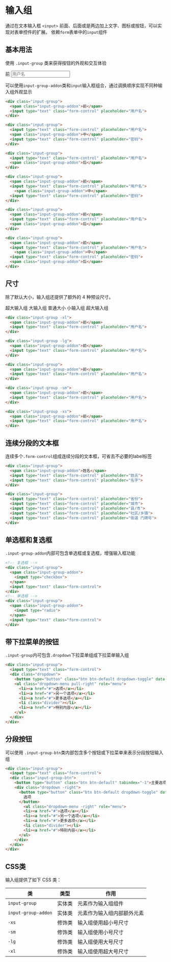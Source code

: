 # 输入组

通过在文本输入框 `<input>` 前面、后面或是两边加上文字、图标或按钮，可以实现对表单控件的扩展。
依赖`form`表单中的`input`组件

## 基本用法

使用 `.input-group` 类来获得按钮的外观和交互体验

<div class="input-group">
  <span class="input-group-addon">前</span>
  <input type="text" class="form-control" placeholder="用户名">
</div>

可以使用`input-group-addon`类和`input`输入框组合，通过调换顺序实现不同种输入组外观显示

```html
<div class="input-group">
  <span class="input-group-addon">前</span>
  <input type="text" class="form-control" placeholder="用户名">
</div>

<div class="input-group">
  <input type="text" class="form-control" placeholder="用户名">
  <span class="input-group-addon">中</span>
  <input type="text" class="form-control" placeholder="密码">
</div>

<div class="input-group">
  <input type="text" class="form-control" placeholder="用户名">
  <span class="input-group-addon">后</span>
</div>

<div class="input-group">
  <span class="input-group-addon">前</span>
  <input type="text" class="form-control" placeholder="用户名">
    <span class="input-group-addon">中</span>
  <input type="text" class="form-control" placeholder="密码">
</div>

<div class="input-group">
  <span class="input-group-addon">前</span>
  <input type="text" class="form-control" placeholder="用户名">
  <span class="input-group-addon">后</span>
</div>

<div class="input-group">
  <span class="input-group-addon">前</span>
  <input type="text" class="form-control" placeholder="用户名">
    <span class="input-group-addon">中</span>
  <input type="text" class="form-control" placeholder="密码">
  <span class="input-group-addon">后</span>
</div>

```

## 尺寸

除了默认大小，输入组还提供了额外的 4 种预设尺寸。

超大输入组 大输入组 普通大小 小输入组 超大输入组

```html
<div class="input-group -xl">
  <span class="input-group-addon">前</span>
  <input type="text" class="form-control" placeholder="用户名">
</div>

<div class="input-group -lg">
  <span class="input-group-addon">前</span>
  <input type="text" class="form-control" placeholder="用户名">
</div>

<div class="input-group">
  <span class="input-group-addon">前</span>
  <input type="text" class="form-control" placeholder="用户名">
</div>

<div class="input-group -sm">
  <span class="input-group-addon">前</span>
  <input type="text" class="form-control" placeholder="用户名">
</div>

<div class="input-group -xs">
  <span class="input-group-addon">前</span>
  <input type="text" class="form-control" placeholder="用户名">
</div>
```

## 连续分段的文本框

连续多个`.form-control`组成连续分段的文本框，可省去不必要的label标签

```html
<div class="input-group">
  <span class="input-group-addon">姓名</span>
  <input type="text" class="form-control" placeholder="姓氏">
  <input type="text" class="form-control" placeholder="名字">
</div>

<div class="input-group">
  <input type="text" class="form-control" placeholder="省份">
  <input type="text" class="form-control" placeholder="城市">
  <input type="text" class="form-control" placeholder="县/市">
  <input type="text" class="form-control" placeholder="社区/乡镇">
  <input type="text" class="form-control" placeholder="街道 门牌号">
</div>
```

## 单选框和复选框

`.input-group-addon`内部可包含单选框或复选框，增强输入框功能

```html
<!-- 复选框 -->
<div class="input-group">
  <span class="input-group-addon">
    <input type="checkbox">
  </span>
  <input type="text" class="form-control">
</div>
<!-- 单选框 -->
<div class="input-group">
  <span class="input-group-addon">
    <input type="radio">
  </span>
  <input type="text" class="form-control">
</div>
```

## 带下拉菜单的按钮

`.input-group`内可包含`.dropdown`下拉菜单组成下拉菜单输入组

```html
<div class="input-group">
  <input type="text" class="form-control">
  <div class="dropdown">
    <button type="button" class="btn btn-default dropdown-toggle" data-toggle="dropdown">选项 <span class="caret"></span></button>
    <ul class="dropdown-menu pull-right" role="menu">
      <li><a href="#">选项</a></li>
      <li><a href="#">另一个选项</a></li>
      <li><a href="#">更多选项</a></li>
      <li class="divider"></li>
      <li><a href="#">特别内容</a></li>
    </ul>
  </div>
</div>
```

## 分段按钮

可以使用 `.input-group-btn`类内部包含多个按钮或下拉菜单来表示分段按钮输入组

```html
<div class="input-group">
  <input type="text" class="form-control">
  <div class="input-group-btn">
    <button type="button" class="btn btn-default" tabindex="-1">主要选项</button>
    <div class="dropdown -right">
      <button type="button" class="btn btn-default dropdown-toggle" data-toggle="dropdown" tabindex="-1">
        选项
      </button>
        <ul class="dropdown-menu -right" role="menu">
        <li><a href="#">选项</a></li>
        <li><a href="#">另一个选项</a></li>
        <li><a href="#">更多选项</a></li>
        <li class="divider"></li>
        <li><a href="#">特别内容</a></li>
      </ul>
    </div>
  </div>
</div>
```

## CSS类

输入组提供了如下 CSS 类：

| 类        | 类型           | 作用  |
| ------------- |:-------------:| ----- |
| `input-group`      | 实体类 | 元素作为输入组组件 |
| `input-group-addon`      | 实体类 | 元素作为输入组内部额外元素 |
| `-xs`      | 修饰类      |   输入组使用超小号尺寸 |
| `-sm`      | 修饰类      |   输入组使用小号尺寸 |
| `-lg`      | 修饰类      |   输入组使用大号尺寸 |
| `-xl`      | 修饰类      |   输入组使用超大号尺寸 |